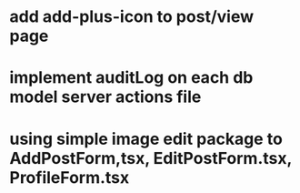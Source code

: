 # add add-plus-icon to post/view page
# implement auditLog on each db model server actions file
# using simple image edit package to AddPostForm,tsx, EditPostForm.tsx, ProfileForm.tsx